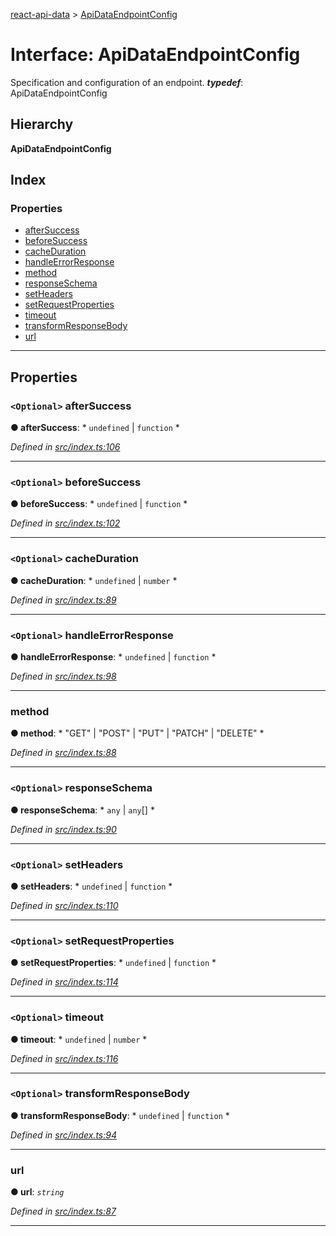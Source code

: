 [react-api-data](../README.md) > [ApiDataEndpointConfig](../interfaces/apidataendpointconfig.md)

# Interface: ApiDataEndpointConfig

Specification and configuration of an endpoint.
*__typedef__*: ApiDataEndpointConfig

## Hierarchy

**ApiDataEndpointConfig**

## Index

### Properties

* [afterSuccess](apidataendpointconfig.md#aftersuccess)
* [beforeSuccess](apidataendpointconfig.md#beforesuccess)
* [cacheDuration](apidataendpointconfig.md#cacheduration)
* [handleErrorResponse](apidataendpointconfig.md#handleerrorresponse)
* [method](apidataendpointconfig.md#method)
* [responseSchema](apidataendpointconfig.md#responseschema)
* [setHeaders](apidataendpointconfig.md#setheaders)
* [setRequestProperties](apidataendpointconfig.md#setrequestproperties)
* [timeout](apidataendpointconfig.md#timeout)
* [transformResponseBody](apidataendpointconfig.md#transformresponsebody)
* [url](apidataendpointconfig.md#url)

---

## Properties

<a id="aftersuccess"></a>

### `<Optional>` afterSuccess

**● afterSuccess**: * `undefined` &#124; `function`
*

*Defined in [src/index.ts:106](https://github.com/oberonamsterdam/react-api-data/blob/e1dcf9e/src/index.ts#L106)*

___
<a id="beforesuccess"></a>

### `<Optional>` beforeSuccess

**● beforeSuccess**: * `undefined` &#124; `function`
*

*Defined in [src/index.ts:102](https://github.com/oberonamsterdam/react-api-data/blob/e1dcf9e/src/index.ts#L102)*

___
<a id="cacheduration"></a>

### `<Optional>` cacheDuration

**● cacheDuration**: * `undefined` &#124; `number`
*

*Defined in [src/index.ts:89](https://github.com/oberonamsterdam/react-api-data/blob/e1dcf9e/src/index.ts#L89)*

___
<a id="handleerrorresponse"></a>

### `<Optional>` handleErrorResponse

**● handleErrorResponse**: * `undefined` &#124; `function`
*

*Defined in [src/index.ts:98](https://github.com/oberonamsterdam/react-api-data/blob/e1dcf9e/src/index.ts#L98)*

___
<a id="method"></a>

###  method

**● method**: * "GET" &#124; "POST" &#124; "PUT" &#124; "PATCH" &#124; "DELETE"
*

*Defined in [src/index.ts:88](https://github.com/oberonamsterdam/react-api-data/blob/e1dcf9e/src/index.ts#L88)*

___
<a id="responseschema"></a>

### `<Optional>` responseSchema

**● responseSchema**: * `any` &#124; `any`[]
*

*Defined in [src/index.ts:90](https://github.com/oberonamsterdam/react-api-data/blob/e1dcf9e/src/index.ts#L90)*

___
<a id="setheaders"></a>

### `<Optional>` setHeaders

**● setHeaders**: * `undefined` &#124; `function`
*

*Defined in [src/index.ts:110](https://github.com/oberonamsterdam/react-api-data/blob/e1dcf9e/src/index.ts#L110)*

___
<a id="setrequestproperties"></a>

### `<Optional>` setRequestProperties

**● setRequestProperties**: * `undefined` &#124; `function`
*

*Defined in [src/index.ts:114](https://github.com/oberonamsterdam/react-api-data/blob/e1dcf9e/src/index.ts#L114)*

___
<a id="timeout"></a>

### `<Optional>` timeout

**● timeout**: * `undefined` &#124; `number`
*

*Defined in [src/index.ts:116](https://github.com/oberonamsterdam/react-api-data/blob/e1dcf9e/src/index.ts#L116)*

___
<a id="transformresponsebody"></a>

### `<Optional>` transformResponseBody

**● transformResponseBody**: * `undefined` &#124; `function`
*

*Defined in [src/index.ts:94](https://github.com/oberonamsterdam/react-api-data/blob/e1dcf9e/src/index.ts#L94)*

___
<a id="url"></a>

###  url

**● url**: *`string`*

*Defined in [src/index.ts:87](https://github.com/oberonamsterdam/react-api-data/blob/e1dcf9e/src/index.ts#L87)*

___


